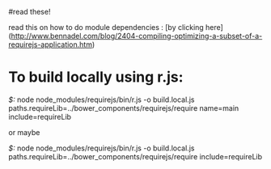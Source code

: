 #read these!

read this on how to do module dependencies : [by clicking here]  (http://www.bennadel.com/blog/2404-compiling-optimizing-a-subset-of-a-requirejs-application.htm)


# To build locally using r.js:
*$:* node node_modules/requirejs/bin/r.js -o build.local.js paths.requireLib=../bower_components/requirejs/require name=main include=requireLib

or maybe  

*$:* node node_modules/requirejs/bin/r.js -o build.local.js paths.requireLib=../bower_components/requirejs/require include=requireLib
